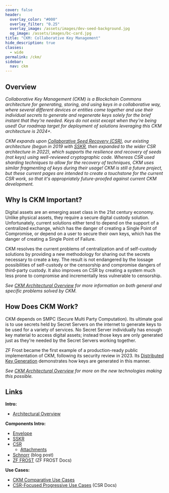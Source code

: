 ```yaml
---
cover: false
header:
  overlay_color: "#000"
  overlay_filter: "0.25"
  overlay_image: /assets/images/dev-seed-background.jpg
  og_image: /assets/images/bc-card.jpg
title: "CKM: Collaborative Key Management"
hide_description: true
classes:
  - wide
permalink: /ckm/
sidebar:
  nav: ckm
---
```


## Overview

_Collaborative Key Management (CKM) is a Blockchain Commons
architecture for generating, storing, and using keys in a
collaborative way, where several different devices or entities come
together and use their individual secrets to generate and regenerate
keys solely for the brief instant that they're needed. Keys do not exist except when they're being used! Our roadmap
target for deployment of solutions leveraging this CKM architecture is
2024+._

_CKM expands upon [Collaborative Seed Recovery (CSR)](/csr/), our
existing architecture (begun in 2019 with [SSKR](/sskr/), then
expanded to the wider CSR architecture in 2022), which supports the
resilience and recovery of seeds (not keys) using well-reviewed
cryptographic code. Whereas CSR used sharding techniques to allow for the recovery of techniques, CKM
uses similar fragmenting of keys during their usage!
CKM is still a future project, but these current
pages are intended to create a touchstone for the current CSR work, so
that it's appropriately future-proofed against current CKM
development._

## Why Is CKM Important?

Digital assets are an emerging asset class in the 21st century
economy. Unlike physical assets, they require a secure digital custody
solution. Unfortunately, current solutions either tend to depend on the support of a centralized exchange, which has the danger of creating a Single Point of Compromise, or depend on a user to secure their own keys, which has the danger of creating a Single Point of Failure. 

CKM resolves the current problems of centralization and of
self-custody solutions by providing a new methodology for sharing out the secrets necessary to create a key. The result is not
endangered by the lossage possibilities of self-custody or the
censorship and compromise dangers of third-party custody. It also
improves on CSR by creating a system much less prone to compromise and
incrementally less vulnerable to censorship.

_See [CKM Architectural Overview](/ckm/architecture) for more
information on both general and specific problems solved by CKM._

## How Does CKM Work?

CKM depends on SMPC (Secure Multi Party Computation). Its ultimate
goal is to use secrets held by Secret Servers on the internet to
generate keys to be used for a variety of services. No Secret Server
individually has enough key material to access digital assets; instead
those keys are only generated just as they're needed by the Secret
Servers working together.

ZF Frost became the first example of a production-ready public implementation of CKM, following its security review in 2023. Its [Distributed Key Generation](https://frost.zfnd.org/tutorial/dkg.html) demonstrates how keys are generated in this manner.

_See [CKM Architectural Overview](/ckm/architecture) for more on the
new technologies making this possible._

## Links

**Intro:**

* [Architectural Overview](/ckm/architecture/)

**Components Intro:**

* [Envelope](/envelope/)
* [SSKR](/sskr/)
* [CSR](/csr/)
   * [Attachments](https://github.com/BlockchainCommons/Research/blob/master/papers/bcr-2023-006-envelope-attachment.md)
* [Schnorr](https://www.blockchaincommons.com/musings/Schnorr-Intro/) (blog post)
* [ZF FROST](https://frost.zfnd.org/frost.html) (ZF FROST Docs)
  
**Use Cases:**

* [CKM Comparative Use Cases](/ckm/use-cases)
* [CSR-Focused Progressive Use Cases](/csr/use-cases/) (CSR Docs)
